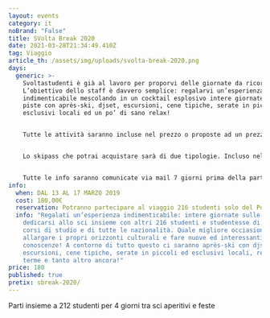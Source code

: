 ```yaml
---
layout: events
category: it
noBrand: "False"
title: SVolta Break 2020
date: 2021-03-28T21:34:49.410Z
tag: Viaggio
article_th: /assets/img/uploads/svolta-break-2020.png
days:
  generic: >-
    Svoltastudenti è già al lavoro per proporvi delle giornate da ricordare.
    L’obiettivo dello staff è davvero semplice: regalarvi un’esperienza
    indimenticabile mescolando in un cocktail esplosivo intere giornate sulle
    piste con après-ski, djset, escursioni, cene tipiche, serate in piccoli ed
    esclusivi locali ed un po’ di sano relax!


    Tutte le attività saranno incluse nel prezzo o proposte ad un prezzo ridotto per i partecipanti dello Svolta Break.


    Lo skipass che potrai acquistare sarà di due tipologie. Incluso nel prezzo avrai a disposizione lo skipass per le aree di Folgarida – Marilleva, che con i suoi 25 impianti di risalita e le sue 36 piste da sci, per un totale di 60km di piste, offre divertimento sulla neve in un autentico paradiso per gli amanti dello sci alpino e dello snowboard/free-style. Se invece non cerchi limiti ai tuoi orizzonti sciistici si prevede un supplemento per avere libero accesso a tutta la SkiArea Campiglio Dolomiti di Brenta, 150km di piste sul grande carosello che unisce la Val di Sole con la Val Rendena. Potrai acquistare il supplemento ad un prezzo convenzionato per i partecipanti all’evento Svolta Break!


    Tutte le info saranno comunicate via mail 7 giorni prima della partenza: keep in touch!
info:
  when: DAL 13 AL 17 MARZO 2019
  cost: 180,00€
  reservation: Potranno partecipare al viaggio 216 studenti solo del Politecnico di Milano.
  info: "Regalati un’esperienza indimenticabile: intere giornate sulle piste per
    dedicarsi allo sci insieme con altri 216 studenti e studentesse di tutti i
    corsi di studio e di tutte le nazionalità. Quale migliore occiasione per
    allargare i propri orizzonti culturali e fare nuove ed interessanti
    conoscenze! A contorno di tutto questo ci saranno après-ski con djset,
    escursioni, cene tipiche, serate in piccoli ed esclusivi locali, relax alle
    terme e tanto altro ancora!"
price: 180
published: true
pretix: sbreak-2020/
---
```

Parti insieme a 212 studenti per 4 giorni tra sci aperitivi e feste